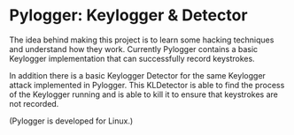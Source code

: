 <h1>Pylogger: Keylogger & Detector</h1>

The idea behind making this project is to learn some hacking techniques and understand how they work.
Currently Pylogger contains a basic Keylogger implementation that can successfully record keystrokes.

In addition there is a basic Keylogger Detector for the same Keylogger attack implemented in Pylogger. 
This KLDetector is able to find the process of the Keylogger running and is able to kill it to ensure that keystrokes are not recorded.

(Pylogger is developed for Linux.)

